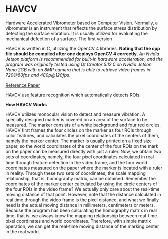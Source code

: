# HAVCV
Hardware Accelerated Vibrometer based on Computer Vision. Normally, a vibrometer is an instrument that reflects the surface stress distribution by detecting the surface vibration. It is usually utilized for evaluating the mechanical defection of a surface. The first version

HAVCV is written in C, utilizing the OpenCV 4 libraries. **Noting that the cpp file should be compiled after one deploys OpenCV 4 correctly**. _An Nvidia Jetson platform is recommended for built-in hardware acceleration, and the program was originally tested using Qt Creator 5.12.0 on Nvidia Jetson Nano 2GB with an 8MP camera that is able to retrieve video frames in 720@60fps and 480p@120fps_.

[Reference Paper](http://sstl.cee.illinois.edu/papers/aeseancrisst15/248_Lee_Monocular.pdf)

HAVCV use feature recognition which automatically detects ROIs.

**How HAVCV Works**

HAVCV utilizes monocular vision to detect and measure vibration. A specially designed marker is covered on an area of the surface to be measured. The marker consists of a white background and four red circles. HAVCV first frames the four circles on the marker as four ROIs through color features, and calculates the pixel coordinates of the centers of them, namely the marker center. The marker is usually printed on a fixed size paper, so the world coordinates of the center of the four ROIs on the mark on the paper can be measured directly with just a ruler. Now, we obtain two sets of coordinates, namely, the four pixel coordinates calculated in real time through feature detection in the video frame, and the four world coordinates measured on the paper where the marker is located with a ruler in reality. Through these two sets of coordinates, the scale mapping relationship, that is, homography matrix, can be obtained. Remember the coordinates of the marker center calculated by using the circle centers of the four ROIs in the video frame? We actually only care about the real-time moving distance of that point. However, note that the distance calculated in real time through the video frame is the pixel distance, and what we finally need is the actual moving distance in millimeters, centimeters or meters. Because the program has been calculating the homography matrix in real time, that is, we always know the mapping relationship between real-time pixel coordinates and world coordinates. Therefore, with simple matrix operation, we can get the real-time moving distance of the marking center in the real world.
